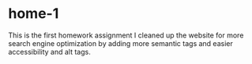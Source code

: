 # home-1
This is the first homework assignment I cleaned up the website for more search engine optimization by adding more semantic tags and easier accessibility and alt tags.
